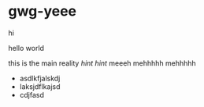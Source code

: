 # gwg-yeee

hi

hello world

this is the main reality
*hint hint*
meeeh mehhhhh mehhhhh

- asdlkfjalskdj
- laksjdflkajsd
- cdjfasd
